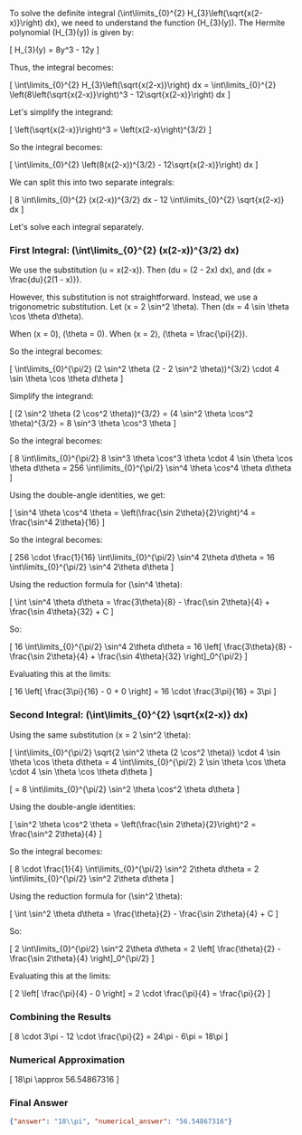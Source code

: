To solve the definite integral \(\int\limits_{0}^{2} H_{3}\left(\sqrt{x(2-x)}\right) dx\), we need to understand the function \(H_{3}(y)\). The Hermite polynomial \(H_{3}(y)\) is given by:

\[ H_{3}(y) = 8y^3 - 12y \]

Thus, the integral becomes:

\[ \int\limits_{0}^{2} H_{3}\left(\sqrt{x(2-x)}\right) dx = \int\limits_{0}^{2} \left(8\left(\sqrt{x(2-x)}\right)^3 - 12\sqrt{x(2-x)}\right) dx \]

Let's simplify the integrand:

\[ \left(\sqrt{x(2-x)}\right)^3 = \left(x(2-x)\right)^{3/2} \]

So the integral becomes:

\[ \int\limits_{0}^{2} \left(8(x(2-x))^{3/2} - 12\sqrt{x(2-x)}\right) dx \]

We can split this into two separate integrals:

\[ 8 \int\limits_{0}^{2} (x(2-x))^{3/2} dx - 12 \int\limits_{0}^{2} \sqrt{x(2-x)} dx \]

Let's solve each integral separately.

### First Integral: \(\int\limits_{0}^{2} (x(2-x))^{3/2} dx\)

We use the substitution \(u = x(2-x)\). Then \(du = (2 - 2x) dx\), and \(dx = \frac{du}{2(1 - x)}\).

However, this substitution is not straightforward. Instead, we use a trigonometric substitution. Let \(x = 2 \sin^2 \theta\). Then \(dx = 4 \sin \theta \cos \theta d\theta\).

When \(x = 0\), \(\theta = 0\). When \(x = 2\), \(\theta = \frac{\pi}{2}\).

So the integral becomes:

\[ \int\limits_{0}^{\pi/2} (2 \sin^2 \theta (2 - 2 \sin^2 \theta))^{3/2} \cdot 4 \sin \theta \cos \theta d\theta \]

Simplify the integrand:

\[ (2 \sin^2 \theta (2 \cos^2 \theta))^{3/2} = (4 \sin^2 \theta \cos^2 \theta)^{3/2} = 8 \sin^3 \theta \cos^3 \theta \]

So the integral becomes:

\[ 8 \int\limits_{0}^{\pi/2} 8 \sin^3 \theta \cos^3 \theta \cdot 4 \sin \theta \cos \theta d\theta = 256 \int\limits_{0}^{\pi/2} \sin^4 \theta \cos^4 \theta d\theta \]

Using the double-angle identities, we get:

\[ \sin^4 \theta \cos^4 \theta = \left(\frac{\sin 2\theta}{2}\right)^4 = \frac{\sin^4 2\theta}{16} \]

So the integral becomes:

\[ 256 \cdot \frac{1}{16} \int\limits_{0}^{\pi/2} \sin^4 2\theta d\theta = 16 \int\limits_{0}^{\pi/2} \sin^4 2\theta d\theta \]

Using the reduction formula for \(\sin^4 \theta\):

\[ \int \sin^4 \theta d\theta = \frac{3\theta}{8} - \frac{\sin 2\theta}{4} + \frac{\sin 4\theta}{32} + C \]

So:

\[ 16 \int\limits_{0}^{\pi/2} \sin^4 2\theta d\theta = 16 \left[ \frac{3\theta}{8} - \frac{\sin 2\theta}{4} + \frac{\sin 4\theta}{32} \right]_0^{\pi/2} \]

Evaluating this at the limits:

\[ 16 \left[ \frac{3\pi}{16} - 0 + 0 \right] = 16 \cdot \frac{3\pi}{16} = 3\pi \]

### Second Integral: \(\int\limits_{0}^{2} \sqrt{x(2-x)} dx\)

Using the same substitution \(x = 2 \sin^2 \theta\):

\[ \int\limits_{0}^{\pi/2} \sqrt{2 \sin^2 \theta (2 \cos^2 \theta)} \cdot 4 \sin \theta \cos \theta d\theta = 4 \int\limits_{0}^{\pi/2} 2 \sin \theta \cos \theta \cdot 4 \sin \theta \cos \theta d\theta \]

\[ = 8 \int\limits_{0}^{\pi/2} \sin^2 \theta \cos^2 \theta d\theta \]

Using the double-angle identities:

\[ \sin^2 \theta \cos^2 \theta = \left(\frac{\sin 2\theta}{2}\right)^2 = \frac{\sin^2 2\theta}{4} \]

So the integral becomes:

\[ 8 \cdot \frac{1}{4} \int\limits_{0}^{\pi/2} \sin^2 2\theta d\theta = 2 \int\limits_{0}^{\pi/2} \sin^2 2\theta d\theta \]

Using the reduction formula for \(\sin^2 \theta\):

\[ \int \sin^2 \theta d\theta = \frac{\theta}{2} - \frac{\sin 2\theta}{4} + C \]

So:

\[ 2 \int\limits_{0}^{\pi/2} \sin^2 2\theta d\theta = 2 \left[ \frac{\theta}{2} - \frac{\sin 2\theta}{4} \right]_0^{\pi/2} \]

Evaluating this at the limits:

\[ 2 \left[ \frac{\pi}{4} - 0 \right] = 2 \cdot \frac{\pi}{4} = \frac{\pi}{2} \]

### Combining the Results

\[ 8 \cdot 3\pi - 12 \cdot \frac{\pi}{2} = 24\pi - 6\pi = 18\pi \]

### Numerical Approximation

\[ 18\pi \approx 56.54867316 \]

### Final Answer

```json
{"answer": "18\\pi", "numerical_answer": "56.54867316"}
```